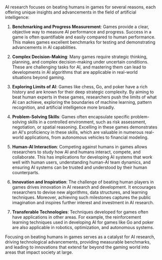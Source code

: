 AI research focuses on beating humans in games for several reasons, each offering unique insights and advancements in the field of artificial intelligence:

1. **Benchmarking and Progress Measurement**: Games provide a clear, objective way to measure AI performance and progress. Success in a game is often quantifiable and easily compared to human performance. This makes games excellent benchmarks for testing and demonstrating advancements in AI capabilities.

2. **Complex Decision-Making**: Many games require strategic thinking, planning, and complex decision-making under uncertain conditions. These are challenging tasks for AI, and mastering them can lead to developments in AI algorithms that are applicable in real-world situations beyond gaming.

3. **Exploring Limits of AI**: Games like chess, Go, and poker have a rich history and are known for their deep strategic complexity. By aiming to beat human experts in these games, researchers push the limits of what AI can achieve, exploring the boundaries of machine learning, pattern recognition, and artificial intelligence more broadly.

4. **Problem-Solving Skills**: Games often encapsulate specific problem-solving skills in a controlled environment, such as risk assessment, negotiation, or spatial reasoning. Excelling in these games demonstrates an AI's proficiency in these skills, which are valuable in numerous real-world applications, from autonomous vehicles to financial modeling.

5. **Human-AI Interaction**: Competing against humans in games allows researchers to study how AI and humans interact, compete, and collaborate. This has implications for developing AI systems that work well with human users, understanding human-AI team dynamics, and ensuring AI systems can be trusted and understood by their human counterparts.

6. **Innovation and Inspiration**: The challenge of beating human players in games drives innovation in AI research and development. It encourages researchers to devise new algorithms, data structures, and learning techniques. Moreover, achieving such milestones captures the public imagination and inspires further interest and investment in AI research.

7. **Transferable Technologies**: Techniques developed for games often have applications in other areas. For example, the reinforcement learning techniques used in developing AI for games like Go and poker are also applicable in robotics, optimization, and autonomous systems.

Focusing on beating humans in games serves as a catalyst for AI research, driving technological advancements, providing measurable benchmarks, and leading to innovations that extend far beyond the gaming world into areas that impact society at large.
